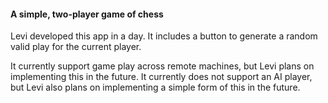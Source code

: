 #### A simple, two-player game of chess

Levi developed this app in a day. It includes a button to generate a random valid play for the current player.

It currently support game play across remote machines, but Levi plans on implementing this in the future. It currently
does not support an AI player, but Levi also plans on implementing a simple form of this in the future.

[main-url]: http://levi.sl/chess